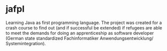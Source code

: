 # jafpl

Learning Java as first programming language. The project was created for a crash course to find out (and if successful be extended) if refugees are able to meet the demands for doing an apprenticeship as software developer (German state standardized Fachinformatiker Anwendungsentwicklung/ Systemintegration). 
